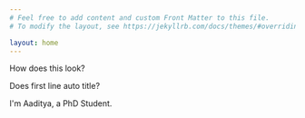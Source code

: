 ```yaml
---
# Feel free to add content and custom Front Matter to this file.
# To modify the layout, see https://jekyllrb.com/docs/themes/#overriding-theme-defaults

layout: home
---
```


How does this look?

Does first line auto title?

I'm Aaditya, a PhD Student.